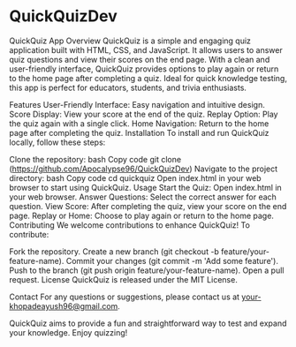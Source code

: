 # QuickQuizDev
QuickQuiz App
Overview
QuickQuiz is a simple and engaging quiz application built with HTML, CSS, and JavaScript. It allows users to answer quiz questions and view their scores on the end page. With a clean and user-friendly interface, QuickQuiz provides options to play again or return to the home page after completing a quiz. Ideal for quick knowledge testing, this app is perfect for educators, students, and trivia enthusiasts.

Features
User-Friendly Interface: Easy navigation and intuitive design.
Score Display: View your score at the end of the quiz.
Replay Option: Play the quiz again with a single click.
Home Navigation: Return to the home page after completing the quiz.
Installation
To install and run QuickQuiz locally, follow these steps:

Clone the repository:
bash
Copy code
git clone (https://github.com/Apocalypse96/QuickQuizDev)
Navigate to the project directory:
bash
Copy code
cd quickquiz
Open index.html in your web browser to start using QuickQuiz.
Usage
Start the Quiz: Open index.html in your web browser.
Answer Questions: Select the correct answer for each question.
View Score: After completing the quiz, view your score on the end page.
Replay or Home: Choose to play again or return to the home page.
Contributing
We welcome contributions to enhance QuickQuiz! To contribute:

Fork the repository.
Create a new branch (git checkout -b feature/your-feature-name).
Commit your changes (git commit -m 'Add some feature').
Push to the branch (git push origin feature/your-feature-name).
Open a pull request.
License
QuickQuiz is released under the MIT License.

Contact
For any questions or suggestions, please contact us at your-khopadeayush96@gmail.com.

QuickQuiz aims to provide a fun and straightforward way to test and expand your knowledge. Enjoy quizzing!
